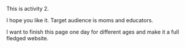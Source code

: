 This is activity 2. 

I hope you like it. Target audience is moms and educators. 

I want to finish this page one day for different ages and make it a full fledged website.